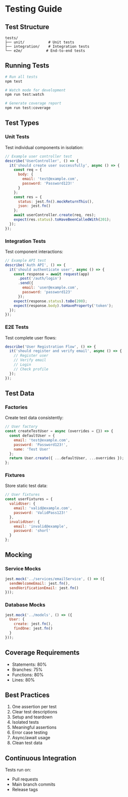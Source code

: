 # Testing Guide

## Test Structure
```
tests/
├── unit/           # Unit tests
├── integration/    # Integration tests
└── e2e/           # End-to-end tests
```

## Running Tests
```bash
# Run all tests
npm test

# Watch mode for development
npm run test:watch

# Generate coverage report
npm run test:coverage
```

## Test Types

### Unit Tests
Test individual components in isolation:
```javascript
// Example user controller test
describe('UserController', () => {
  it('should create user successfully', async () => {
    const req = {
      body: {
        email: 'test@example.com',
        password: 'Password123!'
      }
    };
    const res = {
      status: jest.fn().mockReturnThis(),
      json: jest.fn()
    };
    await userController.create(req, res);
    expect(res.status).toHaveBeenCalledWith(201);
  });
});
```

### Integration Tests
Test component interactions:
```javascript
// Example API test
describe('Auth API', () => {
  it('should authenticate user', async () => {
    const response = await request(app)
      .post('/auth/login')
      .send({
        email: 'user@example.com',
        password: 'password123'
      });
    expect(response.status).toBe(200);
    expect(response.body).toHaveProperty('token');
  });
});
```

### E2E Tests
Test complete user flows:
```javascript
describe('User Registration Flow', () => {
  it('should register and verify email', async () => {
    // Register user
    // Verify email
    // Login
    // Check profile
  });
});
```

## Test Data

### Factories
Create test data consistently:
```javascript
// User factory
const createTestUser = async (overrides = {}) => {
  const defaultUser = {
    email: 'test@example.com',
    password: 'Password123!',
    name: 'Test User'
  };
  return User.create({ ...defaultUser, ...overrides });
};
```

### Fixtures
Store static test data:
```javascript
// User fixtures
const userFixtures = {
  validUser: {
    email: 'valid@example.com',
    password: 'ValidPass123!'
  },
  invalidUser: {
    email: 'invalid@example',
    password: 'short'
  }
};
```

## Mocking

### Service Mocks
```javascript
jest.mock('../services/emailService', () => ({
  sendWelcomeEmail: jest.fn(),
  sendVerificationEmail: jest.fn()
}));
```

### Database Mocks
```javascript
jest.mock('../models', () => ({
  User: {
    create: jest.fn(),
    findOne: jest.fn()
  }
}));
```

## Coverage Requirements
- Statements: 80%
- Branches: 75%
- Functions: 80%
- Lines: 80%

## Best Practices
1. One assertion per test
2. Clear test descriptions
3. Setup and teardown
4. Isolated tests
5. Meaningful assertions
6. Error case testing
7. Async/await usage
8. Clean test data

## Continuous Integration
Tests run on:
- Pull requests
- Main branch commits
- Release tags
